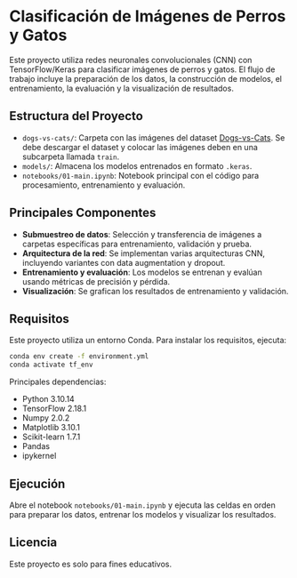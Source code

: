 # Clasificación de Imágenes de Perros y Gatos

Este proyecto utiliza redes neuronales convolucionales (CNN) con TensorFlow/Keras para clasificar imágenes de perros y gatos. El flujo de trabajo incluye la preparación de los datos, la construcción de modelos, el entrenamiento, la evaluación y la visualización de resultados.

## Estructura del Proyecto
- `dogs-vs-cats/`: Carpeta con las imágenes del dataset [Dogs-vs-Cats](https://www.kaggle.com/c/dogs-vs-cats/data?select=train.zip). Se debe descargar el dataset y colocar las imágenes deben en una subcarpeta llamada `train`.
- `models/`: Almacena los modelos entrenados en formato `.keras`.
- `notebooks/01-main.ipynb`: Notebook principal con el código para procesamiento, entrenamiento y evaluación.

## Principales Componentes
- **Submuestreo de datos**: Selección y transferencia de imágenes a carpetas específicas para entrenamiento, validación y prueba.
- **Arquitectura de la red**: Se implementan varias arquitecturas CNN, incluyendo variantes con data augmentation y dropout.
- **Entrenamiento y evaluación**: Los modelos se entrenan y evalúan usando métricas de precisión y pérdida.
- **Visualización**: Se grafican los resultados de entrenamiento y validación.

## Requisitos

Este proyecto utiliza un entorno Conda. Para instalar los requisitos, ejecuta:

```bash
conda env create -f environment.yml
conda activate tf_env
```

Principales dependencias:
- Python 3.10.14
- TensorFlow 2.18.1
- Numpy 2.0.2
- Matplotlib 3.10.1
- Scikit-learn 1.7.1
- Pandas
- ipykernel

## Ejecución
Abre el notebook `notebooks/01-main.ipynb` y ejecuta las celdas en orden para preparar los datos, entrenar los modelos y visualizar los resultados.

## Licencia
Este proyecto es solo para fines educativos.
